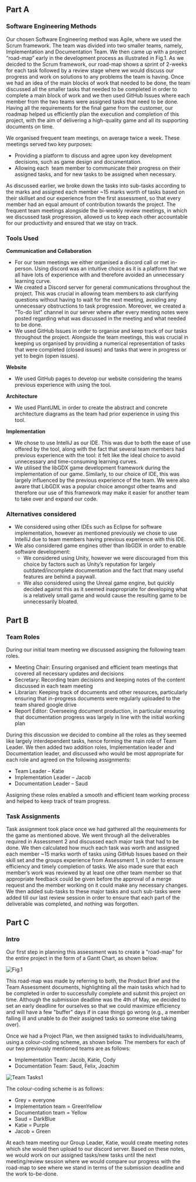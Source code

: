 ## Part A


### Software Engineering Methods


Our chosen Software Engineering method was Agile, where we used the Scrum framework. The team was divided into two smaller teams, namely, Implementation and Documentation Team. We then came up with a project “road-map” early in the development process as illustrated in Fig.1. As we deicded to the Scrum framework, our road-map shows a sprint of 2-weeks for each task followed by a review stage where we would discuss our progress and work on solutions to any problems the team is having. Once we had an idea of the main blocks of work that needed to be done, the team discussed all the smaller tasks that needed to be completed in order to complete a main block of work and we then used GitHub Issues where each member from the two teams were assigned tasks that need to be done. Having all the requirements for the final game from the customer, our roadmap helped us efficiently plan the execution and completion of this project, with the aim of delivering a high-quality game and all its supporting documents on time.  

We organised frequent team meetings, on average twice a week. These meetings served two key purposes:



* Providing a platform to discuss and agree upon key development decisions, such as game design and documentation. 
* Allowing each  team member to communicate their progress on their assigned tasks, and for new tasks to be assigned when necessary.

As discussed earlier, we broke down the tasks into sub-tasks according to the marks and assigned each member ~15 marks worth of tasks based on their skillset and our experience from the first assessment, so that every member had an equal amount of contribution towards the project. The frequent team meetings alongside the bi-weekly review meetings, in which we discussed task progression, allowed us to keep each other accountable for our productivity and ensured that we stay on track.


### Tools Used

**Communication and Collaboration**



* For our team meetings we either organised a discord call or met in-person. Using discord was an intuitive choice as it is a platform that we all have lots of experience with and therefore avoided an unnecessary learning curve.
* We created a Discord server for general communications throughout the project. This was crucial in allowing team members to ask clarifying questions without having to wait for the next meeting, avoiding any unnecessary obstructions to task progression. Moreover, we created a "To-do list" channel in our server where after every meeting notes were posted regarding what was discussed in the meeting and what needed to be done.
* We used GitHub Issues in order to organise and keep track of our tasks throughout the project. Alongside the team meetings, this was crucial in keeping us organised by providing a numerical representation of tasks that were completed (closed issues) and tasks that were in progress or yet to begin (open issues).

**Website**



* We used GitHub pages to develop our website considering the teams previous experience with using the tool. 

**Architecture**



* We used PlantUML in order to create the abstract and concrete architecture diagrams as the team had prior experience in using this tool.

**Implementation**



* We chose to use IntelliJ as our IDE. This was due to both the ease of use offered by the tool, along with the fact that several team members had previous experience with the tool: it felt like the ideal choice to avoid unnecessary and time-consuming learning curves.
* We utilised the libGDX game development framework during the implementation of our game. Similarly, to our choice of IDE, this was largely influenced by the previous experience of the team. We were also aware that LibGDX was a popular choice amongst other teams and therefore our use of this framework may make it easier for another team to take over and expand our code.


### Alternatives considered



* We considered using other IDEs such as Eclipse for software implementation, however as mentioned previously we chose to use IntelliJ due to team members having previous experience with this IDE.
* We also considered game engines other than libGDX in order to enable software development:
    * We considered using Unity, however we were discouraged from this choice by factors such as Unity’s reputation for largely outdated/incomplete documentation and the fact that many useful features are behind a paywall.
    * We also considered using the Unreal game engine, but quickly decided against this as it seemed inappropriate for developing what is a relatively small game and would cause the resulting game to be unnecessarily bloated.




## Part B


### Team Roles

During our initial team meeting we discussed assigning the following team roles.



* Meeting Chair: Ensuring organised and efficient team meetings that covered all necessary updates and decisions
* Secretary: Recording team decisions and keeping notes of the content discussed in each team meeting
* Librarian: Keeping track of documents and other resources, particularly ensuring that in-progress documents were regularly uploaded to the team shared google drive
* Report Editor: Overseeing document production, in particular ensuring that documentation progress was largely in line with the initial working plan

During this discussion we decided to combine all the roles as they seemed like largely interdependent tasks, hence forming the main role of Team Leader. We then added two addition roles, Implementation leader and Documentation leader, and discussed who would be most appropriate for each role and agreed on the following assignments:
  * Team Leader – Katie
  * Implementation Leader – Jacob 
  * Documentation Leader – Saud


Assigning these roles enabled a smooth and efficient team working process and helped to keep track of team progress.


### Task Assignments

Task assignment took place once we had gathered all the requirements for the game as mentioned above. We went through all the deliverables required in Assessment 2 and discussed each major task that had to be done. We then calculated how much each task was worth and assigned each member ~15 marks worth of tasks using GitHub Issues based on their skill set and the groups experience from Assessment 1, in order to ensure efficiency and timely completion of tasks. We also made sure that each member’s work was reviewed by at least one other team member so that appropriate feedback could be given before the approval of a merge request and the member working on it could make any necessary changes. We then added sub-tasks to these major tasks and such sub-tasks were added till our last review session in order to ensure that each part of the deliverable was completed, and nothing was forgotten.




## Part C


### Intro

Our first step in planning this assessment was to create a "road-map" for the entire project in the form of a Gantt Chart, as shown below. 

![Fig.1](https://user-images.githubusercontent.com/94641110/158235276-dc7d414d-a650-4fc6-addb-92a8a9f74013.png)

This road-map was made by referring to both, the Product Brief and the Team Assessment documents, highlighting all the main tasks which had to be completed in order to successfully complete and submit this project on time. Although the submission deadline was the 4th of May, we decided to set an early deadline for ourselves so that we could maximize efficiency and will have a few "buffer" days if in case things go wrong (e.g., a member falling ill and unable to do their assigned tasks so someone else taking over).

Once we had a Project Plan, we then assigned tasks to individuals/teams, using a colour-coding scheme, as shown below. The members for each of our two previously mentioned teams are as follows:
* Implementation Team: Jacob, Katie, Cody
* Documentation Team: Saud, Felix, Joachim

![Team Tasks1](https://user-images.githubusercontent.com/94641110/158831684-f1b32b90-12be-4f6e-80c1-8996012dc00e.png)

The colour-coding scheme is as follows:
* Grey = everyone
* Implementation team = GreenYellow
* Documentation team = Yellow
* Saud = DarkBlue
* Katie = Purple
* Jacob = Green


At each team meeting our Group Leader, Katie, would create meeting notes which she would then upload to our discord server. Based on these notes, we would work on our assigned tasks/new tasks until the next meeting/review session where we would compare our progress with the road-map to see where we stand in terms of the submission deadline and the work to-be-done. 

